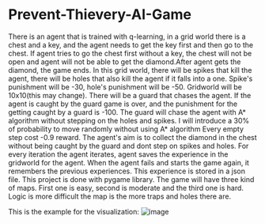 # Prevent-Thievery-AI-Game
There is an agent that is trained with q-learning, in a grid world there is a chest and a key, and the agent needs to get the key first and then go to the chest. If agent tries to go the chest first without a key, the chest will not be open and agent will not be able to get the diamond.After agent gets the diamond, the game ends. In this grid world, there will be spikes that kill the agent, there will be holes that also kill the agent if it falls into a one. Spike's punishment will be -30, hole's punishment will be -50. Gridworld will be 10x10(this may change). There will be a guard that chases the agent. If the agent is caught by the guard game is over, and the punishment for the getting caught by a guard is -100. The guard will chase the agent with A* algorithm without stepping on the holes and spikes. I will introduce a 30% of probability to move randomly without using A* algorithm Every empty step cost -0.9 reward. The agent's aim is to collect the diamond in the chest without being caught by the guard and dont step on spikes and holes. For every iteration the agent iterates, agent saves the experience in the gridworld for the agent. When the agent fails and starts the game again, it remembers the previous experiences. This experience is stored in a json file. This project is done with pygame library. The game will have three kind of maps. First one is easy, second is moderate and the third one is hard. Logic is more difficult the map is the more traps and holes there are. 

This is the example for the visualization:
![image](https://github.com/AlperenCavus/Prevent-Thievery-AI-Game/assets/116302486/e008b0cd-dbf5-4ef0-abbf-4393116bc184)

